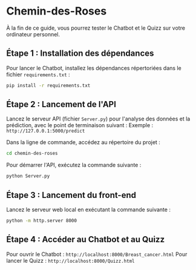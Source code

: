# Chemin-des-Roses

À la fin de ce guide, vous pourrez tester le Chatbot et le Quizz sur votre ordinateur personnel.

## Étape 1 : Installation des dépendances
Pour lancer le Chatbot, installez les dépendances répertoriées dans le fichier `requirements.txt` :

```bash
pip install -r requirements.txt
```

## Étape 2 : Lancement de l'API
Lancez le serveur API (fichier `Server.py`) pour l'analyse des données et la prédiction, avec le point de terminaison suivant :
Exemple : `http://127.0.0.1:5000/predict`

Dans la ligne de commande, accédez au répertoire du projet :
```bash
cd chemin-des-roses
```

Pour démarrer l'API, exécutez la commande suivante :

```bash
python Server.py
```

## Étape 3 : Lancement du front-end
Lancez le serveur web local en exécutant la commande suivante :

```bash
python -m http.server 8000
```

## Étape 4 : Accéder au Chatbot et au Quizz

Pour ouvrir le Chatbot : `http://localhost:8000/Breast_cancer.html`
Pour lancer le Quizz : `http://localhost:8000/Quizz.html`





